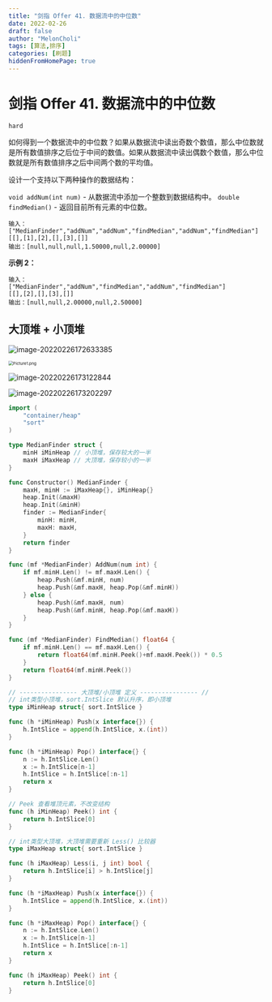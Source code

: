 ```yaml
---
title: "剑指 Offer 41. 数据流中的中位数"
date: 2022-02-26
draft: false
author: "MelonCholi"
tags: [算法,排序]
categories: [刷题]
hiddenFromHomePage: true
---
```


# 剑指 Offer 41. 数据流中的中位数

`hard`

如何得到一个数据流中的中位数？如果从数据流中读出奇数个数值，那么中位数就是所有数值排序之后位于中间的数值。如果从数据流中读出偶数个数值，那么中位数就是所有数值排序之后中间两个数的平均值。

设计一个支持以下两种操作的数据结构：

`void addNum(int num)` - 从数据流中添加一个整数到数据结构中。
`double findMedian()` - 返回目前所有元素的中位数。

```
输入：
["MedianFinder","addNum","addNum","findMedian","addNum","findMedian"]
[[],[1],[2],[],[3],[]]
输出：[null,null,null,1.50000,null,2.00000]
```

**示例 2：**

```
输入：
["MedianFinder","addNum","findMedian","addNum","findMedian"]
[[],[2],[],[3],[]]
输出：[null,null,2.00000,null,2.50000]
```

## 大顶堆 + 小顶堆

![image-20220226172633385](https://markdown-1303167219.cos.ap-shanghai.myqcloud.com/image-20220226172633385.png)

<img src="https://markdown-1303167219.cos.ap-shanghai.myqcloud.com/25837f1b195e56de20587a4ed97d9571463aa611789e768914638902add351f4-Picture1.png" alt="Picture1.png" style="zoom:57%;" />

![image-20220226173122844](https://markdown-1303167219.cos.ap-shanghai.myqcloud.com/image-20220226173122844.png)

![image-20220226173202297](https://markdown-1303167219.cos.ap-shanghai.myqcloud.com/image-20220226173202297.png)

```go
import (
	"container/heap"
	"sort"
)

type MedianFinder struct {
	minH iMinHeap // 小顶堆，保存较大的一半
	maxH iMaxHeap // 大顶堆，保存较小的一半
}

func Constructor() MedianFinder {
	maxH, minH := iMaxHeap{}, iMinHeap{}
	heap.Init(&maxH)
	heap.Init(&minH)
	finder := MedianFinder{
		minH: minH,
		maxH: maxH,
	}
	return finder
}

func (mf *MedianFinder) AddNum(num int) {
	if mf.minH.Len() != mf.maxH.Len() {
		heap.Push(&mf.minH, num)
		heap.Push(&mf.maxH, heap.Pop(&mf.minH))
	} else {
		heap.Push(&mf.maxH, num)
		heap.Push(&mf.minH, heap.Pop(&mf.maxH))
	}
}

func (mf *MedianFinder) FindMedian() float64 {
	if mf.minH.Len() == mf.maxH.Len() {
		return float64(mf.minH.Peek()+mf.maxH.Peek()) * 0.5
	}
	return float64(mf.minH.Peek())
}

// ---------------- 大顶堆/小顶堆 定义 ---------------- //
// int类型小顶堆，sort.IntSlice 默认升序，即小顶堆
type iMinHeap struct{ sort.IntSlice }

func (h *iMinHeap) Push(x interface{}) {
	h.IntSlice = append(h.IntSlice, x.(int))
}

func (h *iMinHeap) Pop() interface{} {
	n := h.IntSlice.Len()
	x := h.IntSlice[n-1]
	h.IntSlice = h.IntSlice[:n-1]
	return x
}

// Peek 查看堆顶元素，不改变结构
func (h iMinHeap) Peek() int {
	return h.IntSlice[0]
}

// int类型大顶堆，大顶堆需要重新 Less() 比较器
type iMaxHeap struct{ sort.IntSlice }

func (h iMaxHeap) Less(i, j int) bool {
	return h.IntSlice[i] > h.IntSlice[j]
}

func (h *iMaxHeap) Push(x interface{}) {
	h.IntSlice = append(h.IntSlice, x.(int))
}

func (h *iMaxHeap) Pop() interface{} {
	n := h.IntSlice.Len()
	x := h.IntSlice[n-1]
	h.IntSlice = h.IntSlice[:n-1]
	return x
}

func (h iMaxHeap) Peek() int {
	return h.IntSlice[0]
}
```

